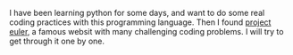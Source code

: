 I have been learning python for some days, and want to do some real coding practices with this programming language. Then I found [project euler](projecteuler.net), a famous websit with many challenging coding problems. I will try to get through it one by one.
